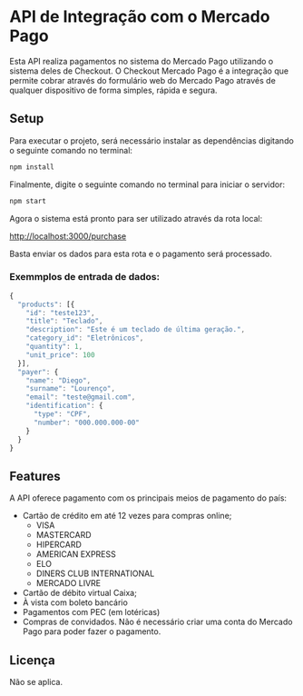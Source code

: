 # API de Integração com o Mercado Pago

Esta API realiza pagamentos no sistema do Mercado Pago utilizando o sistema deles de Checkout. O Checkout Mercado Pago é a integração que permite cobrar através do  formulário web do Mercado Pago através de qualquer dispositivo de forma simples, rápida e segura.

## Setup

Para executar o projeto, será necessário instalar as dependências digitando o seguinte comando no terminal:

```bash
npm install
```

Finalmente, digite o seguinte comando no terminal para iniciar o servidor:

```bash
npm start
```
Agora o sistema está pronto para ser utilizado através da rota local:

[http://localhost:3000/purchase](http://localhost:3000/purchase)

Basta enviar os dados para esta rota e o pagamento será processado.

### Exemmplos de entrada de dados:
 
```javascript
{
  "products": [{
    "id": "teste123",
    "title": "Teclado",
    "description": "Este é um teclado de última geração.",
    "category_id": "Eletrônicos",
    "quantity": 1,
    "unit_price": 100
  }],
  "payer": {
    "name": "Diego",
    "surname": "Lourenço",
    "email": "teste@gmail.com",
    "identification": {
      "type": "CPF",
      "number": "000.000.000-00"
    }
  }
}
```

## Features

A API oferece pagamento com os principais meios de pagamento do país:

* Cartão de crédito em até 12 vezes para compras online;
  - VISA
  - MASTERCARD
  - HIPERCARD
  - AMERICAN EXPRESS
  - ELO
  - DINERS CLUB INTERNATIONAL
  - MERCADO LIVRE
* Cartão de débito virtual Caixa;
* À vista com boleto bancário
* Pagamentos com PEC (em lotéricas)
* Compras de convidados. Não é necessário criar uma conta do Mercado Pago para poder fazer o pagamento.

## Licença

Não se aplica.
